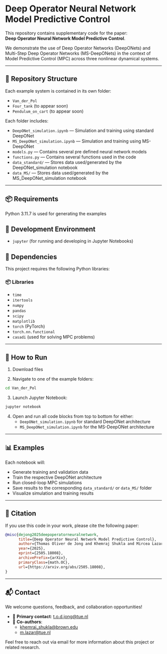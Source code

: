 # Deep Operator Neural Network Model Predictive Control

This repository contains supplementary code for the paper:  
**Deep Operator Neural Network Model Predictive Control**.

We demonstrate the use of Deep Operator Networks (DeepONets) and Multi-Step Deep Operator Networks (MS-DeepONets) in the context of Model Predictive Control (MPC) across three nonlinear dynamical systems.

---

## 📁 Repository Structure

Each example system is contained in its own folder:

- `Van_der_Pol` 
- `Four_tank` (to appear soon)
- `Pendulum_on_cart` (to appear soon)

Each folder includes:

- `DeepONet_simulation.ipynb` — Simulation and training using standard DeepONet  
- `MS_DeepONet_simulation.ipynb` — Simulation and training using MS-DeepONet
- `models.py` — Contains several pre defined neural network models
- `functions.py` — Contains several functions used in the code
- `data_standard/` — Stores data used/generated by the DeepONet_simulation notebook  
- `data_MS/` — Stores data used/generated by the MS_DeepONet_simulation notebook

---

## 📦 Requirements

Python 3.11.7 is used for generating the examples 

## 📓 Development Environment
- `jupyter` (for running and developing in Jupyter Notebooks)

## 🧰 Dependencies

This project requires the following Python libraries:

### 📦 Libraries
- `time`
- `itertools`
- `numpy`
- `pandas`
- `scipy`
- `matplotlib`
- `torch` (PyTorch)
- `torch.nn.functional`
- `casadi` (used for solving MPC problems)

---

## 🚀 How to Run

1. Download files

2. Navigate to one of the example folders:

```bash
cd Van_der_Pol
```

3. Launch Jupyter Notebook:

```bash
jupyter notebook
```

4. Open and run all code blocks from top to bottom for either:
   - `DeepONet_simulation.ipynb` for standard DeepONet architecture  
   - `MS_DeepONet_simulation.ipynb` for the MS-DeepONet architecture  

---

## 📊 Examples

Each notebook will:

- Generate training and validation data 
- Train the respective DeepONet architecture  
- Run closed-loop MPC simulations 
- Save results to the corresponding `data_standard/` or `data_MS/` folder  
- Visualize simulation and training results  

---

## 📄 Citation

If you use this code in your work, please cite the following paper:

```bibtex
@misc{dejong2025deepoperatorneuralnetwork,
      title={Deep Operator Neural Network Model Predictive Control}, 
      author={Thomas Oliver de Jong and Khemraj Shukla and Mircea Lazar},
      year={2025},
      eprint={2505.18008},
      archivePrefix={arXiv},
      primaryClass={math.OC},
      url={https://arxiv.org/abs/2505.18008}, 
}
```

---

## 📬 Contact

We welcome questions, feedback, and collaboration opportunities!

- 📧 **Primary contact**: [t.o.d.jong@tue.nl](mailto:t.o.d.jong@tue.nl)
- 📧 **Co-authors**:
  - [khemraj_shukla@brown.edu](mailto:khemraj_shukla@brown.edu)
  - [m.lazar@tue.nl](mailto:m.lazar@tue.nl)

Feel free to reach out via email for more information about this project or related research.





